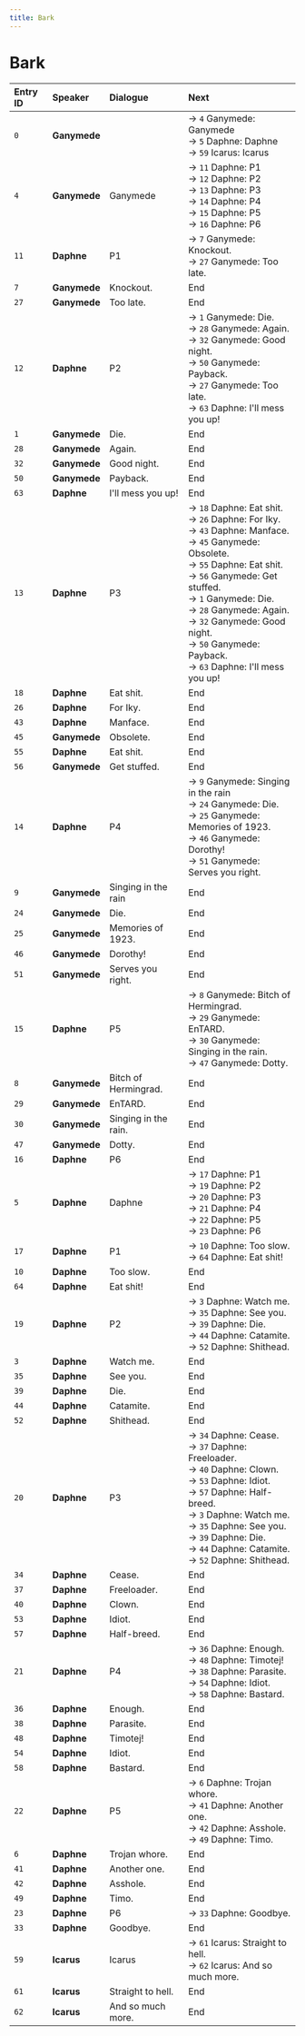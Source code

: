 ```yaml
---
title: Bark
---
```


# Bark


| Entry ID | Speaker | Dialogue | Next |
| :------- | :------ | :------- | :------------ |
| `0` | **Ganymede** |  | → `4` Ganymede: Ganymede<br>→ `5` Daphne: Daphne<br>→ `59` Icarus: Icarus |
| `4` | **Ganymede** | Ganymede | → `11` Daphne: P1<br>→ `12` Daphne: P2<br>→ `13` Daphne: P3<br>→ `14` Daphne: P4<br>→ `15` Daphne: P5<br>→ `16` Daphne: P6 |
| `11` | **Daphne** | P1 | → `7` Ganymede: Knockout\.<br>→ `27` Ganymede: Too late\. |
| `7` | **Ganymede** | Knockout\. | End |
| `27` | **Ganymede** | Too late\. | End |
| `12` | **Daphne** | P2 | → `1` Ganymede: Die\.<br>→ `28` Ganymede: Again\.<br>→ `32` Ganymede: Good night\.<br>→ `50` Ganymede: Payback\.<br>→ `27` Ganymede: Too late\.<br>→ `63` Daphne: I'll mess you up\! |
| `1` | **Ganymede** | Die\. | End |
| `28` | **Ganymede** | Again\. | End |
| `32` | **Ganymede** | Good night\. | End |
| `50` | **Ganymede** | Payback\. | End |
| `63` | **Daphne** | I'll mess you up\! | End |
| `13` | **Daphne** | P3 | → `18` Daphne: Eat shit\.<br>→ `26` Daphne: For Iky\.<br>→ `43` Daphne: Manface\.<br>→ `45` Ganymede: Obsolete\.<br>→ `55` Daphne: Eat shit\.<br>→ `56` Ganymede: Get stuffed\.<br>→ `1` Ganymede: Die\.<br>→ `28` Ganymede: Again\.<br>→ `32` Ganymede: Good night\.<br>→ `50` Ganymede: Payback\.<br>→ `63` Daphne: I'll mess you up\! |
| `18` | **Daphne** | Eat shit\. | End |
| `26` | **Daphne** | For Iky\. | End |
| `43` | **Daphne** | Manface\. | End |
| `45` | **Ganymede** | Obsolete\. | End |
| `55` | **Daphne** | Eat shit\. | End |
| `56` | **Ganymede** | Get stuffed\. | End |
| `14` | **Daphne** | P4 | → `9` Ganymede: Singing in the rain<br>→ `24` Ganymede: Die\.<br>→ `25` Ganymede: Memories of 1923\.<br>→ `46` Ganymede: Dorothy\!<br>→ `51` Ganymede: Serves you right\. |
| `9` | **Ganymede** | Singing in the rain | End |
| `24` | **Ganymede** | Die\. | End |
| `25` | **Ganymede** | Memories of 1923\. | End |
| `46` | **Ganymede** | Dorothy\! | End |
| `51` | **Ganymede** | Serves you right\. | End |
| `15` | **Daphne** | P5 | → `8` Ganymede: Bitch of Hermingrad\.<br>→ `29` Ganymede: EnTARD\.<br>→ `30` Ganymede: Singing in the rain\.<br>→ `47` Ganymede: Dotty\. |
| `8` | **Ganymede** | Bitch of Hermingrad\. | End |
| `29` | **Ganymede** | EnTARD\. | End |
| `30` | **Ganymede** | Singing in the rain\. | End |
| `47` | **Ganymede** | Dotty\. | End |
| `16` | **Daphne** | P6 | End |
| `5` | **Daphne** | Daphne | → `17` Daphne: P1<br>→ `19` Daphne: P2<br>→ `20` Daphne: P3<br>→ `21` Daphne: P4<br>→ `22` Daphne: P5<br>→ `23` Daphne: P6 |
| `17` | **Daphne** | P1 | → `10` Daphne: Too slow\.<br>→ `64` Daphne: Eat shit\! |
| `10` | **Daphne** | Too slow\. | End |
| `64` | **Daphne** | Eat shit\! | End |
| `19` | **Daphne** | P2 | → `3` Daphne: Watch me\.<br>→ `35` Daphne: See you\.<br>→ `39` Daphne: Die\.<br>→ `44` Daphne: Catamite\.<br>→ `52` Daphne: Shithead\. |
| `3` | **Daphne** | Watch me\. | End |
| `35` | **Daphne** | See you\. | End |
| `39` | **Daphne** | Die\. | End |
| `44` | **Daphne** | Catamite\. | End |
| `52` | **Daphne** | Shithead\. | End |
| `20` | **Daphne** | P3 | → `34` Daphne: Cease\.<br>→ `37` Daphne: Freeloader\.<br>→ `40` Daphne: Clown\.<br>→ `53` Daphne: Idiot\.<br>→ `57` Daphne: Half\-breed\.<br>→ `3` Daphne: Watch me\.<br>→ `35` Daphne: See you\.<br>→ `39` Daphne: Die\.<br>→ `44` Daphne: Catamite\.<br>→ `52` Daphne: Shithead\. |
| `34` | **Daphne** | Cease\. | End |
| `37` | **Daphne** | Freeloader\. | End |
| `40` | **Daphne** | Clown\. | End |
| `53` | **Daphne** | Idiot\. | End |
| `57` | **Daphne** | Half\-breed\. | End |
| `21` | **Daphne** | P4 | → `36` Daphne: Enough\.<br>→ `48` Daphne: Timotej\!<br>→ `38` Daphne: Parasite\.<br>→ `54` Daphne: Idiot\.<br>→ `58` Daphne: Bastard\. |
| `36` | **Daphne** | Enough\. | End |
| `38` | **Daphne** | Parasite\. | End |
| `48` | **Daphne** | Timotej\! | End |
| `54` | **Daphne** | Idiot\. | End |
| `58` | **Daphne** | Bastard\. | End |
| `22` | **Daphne** | P5 | → `6` Daphne: Trojan whore\.<br>→ `41` Daphne: Another one\.<br>→ `42` Daphne: Asshole\.<br>→ `49` Daphne: Timo\. |
| `6` | **Daphne** | Trojan whore\. | End |
| `41` | **Daphne** | Another one\. | End |
| `42` | **Daphne** | Asshole\. | End |
| `49` | **Daphne** | Timo\. | End |
| `23` | **Daphne** | P6 | → `33` Daphne: Goodbye\. |
| `33` | **Daphne** | Goodbye\. | End |
| `59` | **Icarus** | Icarus | → `61` Icarus: Straight to hell\.<br>→ `62` Icarus: And so much more\. |
| `61` | **Icarus** | Straight to hell\. | End |
| `62` | **Icarus** | And so much more\. | End |
